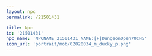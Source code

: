 ```yaml
---
layout: npc
permalink: /21501431

title: Npc
id: '21501431'
npc_name: 'NPCNAME_21501431_NAME:[F]DungeonOpen70CH5'
icon_url: 'portrait/mob/02020034_m_ducky_p.png'
---
```

